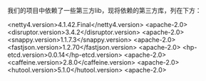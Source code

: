 我们的项目中依赖了一些第三方lib，现将依赖的第三方库，列在下方：


<netty4.version>4.1.42.Final</netty4.version>   <apache-2.0>
<disruptor.version>3.4.2</disruptor.version>    <apache-2.0>
<snappy.version>1.1.7.3</snappy.version>        <apache-2.0>
<fastjson.version>1.2.70</fastjson.version>     <apache-2.0>
<hp-etcd.version>0.0.14</hp-etcd.version>       <apache-2.0>
<caffeine.version>2.8.0</caffeine.version>      <apache-2.0>
<hutool.version>5.1.0</hutool.version>          <apache-2.0>

